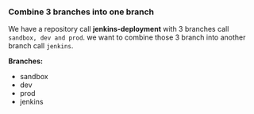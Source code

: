 ### Combine 3 branches into one branch
We have a repository call **jenkins-deployment** with 3 branches call `sandbox, dev and prod`. we want to combine those 3 branch into another branch call `jenkins`.

**Branches:**
- sandbox
- dev
- prod
- jenkins


